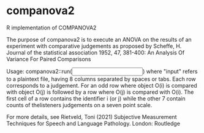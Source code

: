 # companova2

R implementation of COMPANOVA2

The purpose of companova2 is to execute an ANOVA on the
results of an experiment with comparative judgements as
proposed by Scheffe, H.  Journal of the statistical
association 1952, 47, 381-400: An Analysis Of Variance For
Paired Comparisons

Usage: companova2::run(<input>)
    where "input" refers to a plaintext file, having 8 columns separated
    by spaces or tabs. Each row corresponds to a judgement. For an odd
    row where object O(i) is compared with object O(j) is followed by a
    row where O(j) is compared with O(i). The first cell of a row contains
    the identifier i (or j) while the other 7 contain counts of thelisteners judgements on a seven
    point scale.

For more details, see Rietveld, Toni (2021) Subjective Measurement Techniques for Speech and Language Pathology. London: Routledge